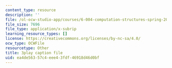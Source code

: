 ```yaml
---
content_type: resource
description: ''
file: /ol-ocw-studio-app/courses/6-004-computation-structures-spring-2017/ea4de56357c4eee43fdf46918d46d0bf_58edfKe-LO8.srt
file_size: 7696
file_type: application/x-subrip
learning_resource_types: []
license: https://creativecommons.org/licenses/by-nc-sa/4.0/
ocw_type: OCWFile
resourcetype: Other
title: 3play caption file
uid: ea4de563-57c4-eee4-3fdf-46918d46d0bf
---
```


